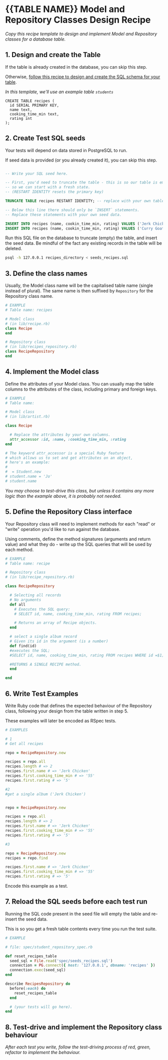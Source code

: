 # {{TABLE NAME}} Model and Repository Classes Design Recipe

_Copy this recipe template to design and implement Model and Repository classes for a database table._

## 1. Design and create the Table

If the table is already created in the database, you can skip this step.

Otherwise, [follow this recipe to design and create the SQL schema for your table](./single_table_design_recipe_template.md).

_In this template, we'll use an example table `students`_

```
CREATE TABLE recipes (
  id SERIAL PRIMARY KEY,
  name text,
  cooking_time_min text,
  rating int
);

```

## 2. Create Test SQL seeds

Your tests will depend on data stored in PostgreSQL to run.

If seed data is provided (or you already created it), you can skip this step.

```sql

-- Write your SQL seed here.

-- First, you'd need to truncate the table - this is so our table is emptied between each test run,
-- so we can start with a fresh state.
-- (RESTART IDENTITY resets the primary key)

TRUNCATE TABLE recipes RESTART IDENTITY; -- replace with your own table name.

-- Below this line there should only be `INSERT` statements.
-- Replace these statements with your own seed data.

INSERT INTO recipes (name, cookin_time_min, rating) VALUES ('Jerk Chicken', '55', '5');
INSERT INTO recipes (name, cookin_time_min, rating) VALUES ('Curry Goat with Rice and Peas', '210', 'May', '4');
```

Run this SQL file on the database to truncate (empty) the table, and insert the seed data. Be mindful of the fact any existing records in the table will be deleted.

```bash
psql -h 127.0.0.1 recipes_directory < seeds_recipes.sql
```

## 3. Define the class names

Usually, the Model class name will be the capitalised table name (single instead of plural). The same name is then suffixed by `Repository` for the Repository class name.

```ruby
# EXAMPLE
# Table name: recipes

# Model class
# (in lib/recipe.rb)
class Recipe
end

# Repository class
# (in lib/recipes_repository.rb)
class RecipeRepository
end
```

## 4. Implement the Model class

Define the attributes of your Model class. You can usually map the table columns to the attributes of the class, including primary and foreign keys.

```ruby
# EXAMPLE
# Table name:

# Model class
# (in lib/artist.rb)

class Recipe

  # Replace the attributes by your own columns.
  attr_accessor :id, :name, :cooking_time_min, :rating
end

# The keyword attr_accessor is a special Ruby feature
# which allows us to set and get attributes on an object,
# here's an example:
#
#  = Student.new
# student.name = 'Jo'
# student.name
```

_You may choose to test-drive this class, but unless it contains any more logic than the example above, it is probably not needed._

## 5. Define the Repository Class interface

Your Repository class will need to implement methods for each "read" or "write" operation you'd like to run against the database.

Using comments, define the method signatures (arguments and return value) and what they do - write up the SQL queries that will be used by each method.

```ruby
# EXAMPLE
# Table name: recipe

# Repository class
# (in lib/recipe_repository.rb)

class RecipeRepository

  # Selecting all records
  # No arguments
  def all
    # Executes the SQL query:
    # SELECT id, name, cooking_time_min, rating FROM recipes;

    # Returns an array of Recipe objects.
  end

  # select a single album record
  # Given its id in the argument (is a number)
  def find(id)
  #executes the SQL;
  #SELECT id, name, cooking_time_min, rating FROM recipes WHERE id =$1;

  #RETURNS A SINGLE RECIPE method.
  end

end
```

## 6. Write Test Examples

Write Ruby code that defines the expected behaviour of the Repository class, following your design from the table written in step 5.

These examples will later be encoded as RSpec tests.

```ruby
# EXAMPLES

# 1
# Get all recipes

repo = RecipeRepository.new

recipes = repo.all
recipes.length # => 2
recipes.first.name # => 'Jerk Chicken'
recipes.first.cooking_time_min # => '55'
recipes.first.rating # => '5'

#2
#get a single album ('Jerk Chicken')


repo = RecipeRepository.new

recipes = repo.all
recipes.length # => 2
recipes.first.name # => 'Jerk Chicken'
recipes.first.cooking_time_min # => '55'
recipes.first.rating # => '5'

#3

repo = RecipeRepository.new
recipes = repo.find

recipes.first.name # => 'Jerk Chicken'
recipes.first.cooking_time_min # => '55'
recipes.first.rating # => '5'

```

Encode this example as a test.

## 7. Reload the SQL seeds before each test run

Running the SQL code present in the seed file will empty the table and re-insert the seed data.

This is so you get a fresh table contents every time you run the test suite.

```ruby
# EXAMPLE

# file: spec/student_repository_spec.rb

def reset_recipes_table
  seed_sql = File.read('spec/seeds_recipes.sql')
  connection = PG.connect({ host: '127.0.0.1', dbname: 'recipes' })
  connection.exec(seed_sql)
end

describe RecipesRepository do
  before(:each) do
    reset_recipes_table
  end

  # (your tests will go here).
end
```

## 8. Test-drive and implement the Repository class behaviour

_After each test you write, follow the test-driving process of red, green, refactor to implement the behaviour._
